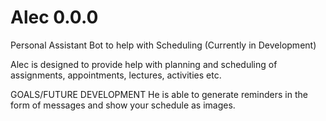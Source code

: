 # Alec 0.0.0
Personal Assistant Bot to help with Scheduling (Currently in Development)

Alec is designed to provide help with planning and scheduling of assignments,
appointments, lectures, activities etc. 

GOALS/FUTURE DEVELOPMENT
He is able to generate reminders in the form of messages and show your schedule 
as images.
